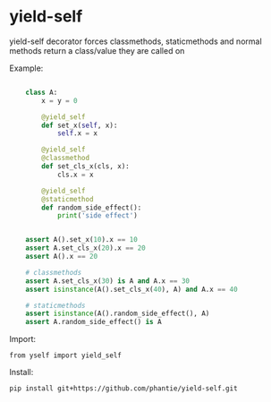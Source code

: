 # yield-self
yield-self decorator forces classmethods, staticmethods and normal methods return a class/value they are called on 

Example:

```python

    class A:
        x = y = 0

        @yield_self
        def set_x(self, x):
            self.x = x

        @yield_self
        @classmethod
        def set_cls_x(cls, x):
            cls.x = x

        @yield_self
        @staticmethod
        def random_side_effect():
            print('side effect')


    assert A().set_x(10).x == 10
    assert A.set_cls_x(20).x == 20
    assert A().x == 20

    # classmethods
    assert A.set_cls_x(30) is A and A.x == 30
    assert isinstance(A().set_cls_x(40), A) and A.x == 40

    # staticmethods
    assert isinstance(A().random_side_effect(), A)
    assert A.random_side_effect() is A


```

Import:

    from yself import yield_self

Install:

    pip install git+https://github.com/phantie/yield-self.git